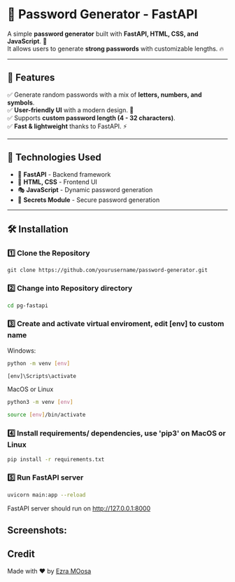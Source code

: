 # 🔐 Password Generator - FastAPI

A simple **password generator** built with **FastAPI, HTML, CSS, and JavaScript**. 🎯  
It allows users to generate **strong passwords** with customizable lengths. 🔥

---

## 🚀 Features
✅ Generate random passwords with a mix of **letters, numbers, and symbols**.  
✅ **User-friendly UI** with a modern design. 🎨  
✅ Supports **custom password length (4 - 32 characters)**.  
✅ **Fast & lightweight** thanks to FastAPI. ⚡  

---

## 📌 Technologies Used
- 🐍 **FastAPI** - Backend framework
- 🎨 **HTML, CSS** - Frontend UI
- 🎭 **JavaScript** - Dynamic password generation
- 🎲 **Secrets Module** - Secure password generation

---

## 🛠 Installation

### 1️⃣ Clone the Repository
```shell
git clone https://github.com/yourusername/password-generator.git
```
### 2️⃣ Change into Repository directory
```bash
cd pg-fastapi
```
### 3️⃣ Create and activate virtual enviroment, edit [env] to custom name
Windows:
```bash
python -m venv [env]
```
```bash
[env]\Scripts\activate
```
MacOS or Linux
```bash
python3 -m venv [env]
```
```bash
source [env]/bin/activate
```
### 4️⃣ Install requirements/ dependencies, use 'pip3' on MacOS or Linux
```bash
pip install -r requirements.txt
```
### 5️⃣ Run FastAPI server
```bash
uvicorn main:app --reload
```
  FastAPI server should run on http://127.0.0.1:8000

## Screenshots:

## Credit
Made with ❤️ by [Ezra MOosa](https://github.com)
    
